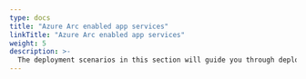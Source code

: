```yaml
---
type: docs
title: "Azure Arc enabled app services"
linkTitle: "Azure Arc enabled app services"
weight: 5
description: >-
  The deployment scenarios in this section will guide you through deploying and working with Azure Arc enabled app services on multiple infrastructure platforms.
---
```

